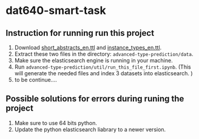 # dat640-smart-task

## Instruction for running run this project

1. Download [short_abstracts_en.ttl](http://downloads.dbpedia.org/2016-10/core-i18n/en/short_abstracts_en.ttl.bz2) and
   [instance_types_en.ttl](http://downloads.dbpedia.org/2016-10/core-i18n/en/instance_types_en.ttl.bz2).
2. Extract these two files in the directory: `advanced-type-prediction/data`.
3. Make sure the elasticsearch engine is running in your machine.
4. Run `advanced-type-prediction/util/run_this_file_first.ipynb`. (This will generate the needed files and index 3 datasets into elasticsearch. )
5. to be continue....

## Possible solutions for errors during runing the project

1. Make sure to use 64 bits python.
2. Update the python elasticsearch liabrary to a newer version.
